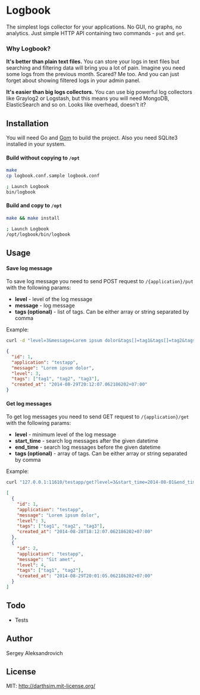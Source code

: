 # Logbook
The simplest logs collector for your applications. No GUI, no graphs, no analytics. Just simple HTTP API containing two commands - `put` and `get`.

### Why Logbook?
__It's better than plain text files.__ You can store your logs in text files but searching and filtering data will bring you a lot of pain. Imagine you need some logs from the previous month. Scared? Me too. And you can just forget about showing filtered logs in your admin panel.

__It's easier than big logs collectors.__ You can use big powerful log collectors like Graylog2 or Logstash, but this means you will need MongoDB, ElasticSearch and so on. Looks like overhead, doesn't it?

## Installation
You will need Go and [Gom](https://github.com/mattn/gom) to build the project. Also you need SQLite3 installed in your system.

#### Build without copying to `/opt`

```bash
make
cp logbook.conf.sample logbook.conf

; Launch Logbook
bin/logbook
```

#### Build and copy to `/opt`

```bash
make && make install

; Launch Logbook
/opt/logbook/bin/logbook
```

## Usage
#### Save log message
To save log message you need to send POST request to `/{application}/put` with the following params:

* __level__ - level of the log message
* __message__ - log message
* __tags (optional)__ - list of tags. Can be either array or string separated by comma

Example:

```bash
curl -d "level=3&message=Lorem ipsum dolor&tags[]=tag1&tags[]=tag2&tags[]=tag3" 127.0.0.1:11610/testapp/put
```

```json
{
  "id": 1,
  "application": "testapp",
  "message": "Lorem ipsum dolor",
  "level": 3,
  "tags": ["tag1", "tag2", "tag3"],
  "created_at": "2014-08-29T20:12:07.062186202+07:00"
}
```

#### Get log messages
To get log messages you need to send GET request to `/{application}/get` with the following params:

* __level__ - minimum level of the log message
* __start_time__ - search log messages after the given datetime
* __end_time__ - search log messages before the given datetime
* __tags (optional)__ - array of tags. Can be either array or string separated by comma

Example:

```bash
curl "127.0.0.1:11610/testapp/get?level=3&start_time=2014-08-01&end_time=2014-08-31&tags=tag1,tag2"
```

```json
[
  {
    "id": 1,
    "application": "testapp",
    "message": "Lorem ipsum dolor",
    "level": 3,
    "tags": ["tag1", "tag2", "tag3"],
    "created_at": "2014-08-28T18:12:07.062186202+07:00"
  },
  {
    "id": 2,
    "application": "testapp",
    "message": "Sit amet",
    "level": 4,
    "tags": ["tag1", "tag2"],
    "created_at": "2014-08-29T20:01:05.062186202+07:00"
  }
]
```

## Todo
* Tests

## Author

Sergey Aleksandrovich

## License
MIT: http://darthsim.mit-license.org/
